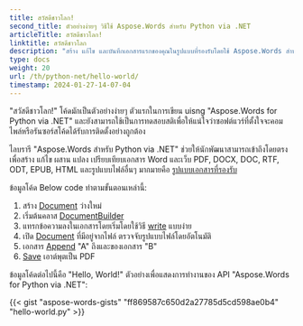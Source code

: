 ```yaml
---
title: สวัสดีชาวโลก!
second_title: ตัวอย่างง่ายๆ วิธีใช้ Aspose.Words สำหรับ Python via .NET
articleTitle: สวัสดีชาวโลก!
linktitle: สวัสดีชาวโลก
description: "สร้าง แก้ไข และบันทึกเอกสารแรกของคุณในรูปแบบที่รองรับโดยใช้ Aspose.Words สำหรับ Python via .NET เพื่อสัมผัสกับความเรียบง่ายและทรงพลังใน Python"
type: docs
weight: 20
url: /th/python-net/hello-world/
timestamp: 2024-01-27-14-07-04
---
```


"สวัสดีชาวโลก!" โค้ดมักเป็นตัวอย่างง่ายๆ ตัวแรกในการเขียน uisng "Aspose.Words for Python via .NET" และยังสามารถใช้เป็นการทดสอบสติเพื่อให้แน่ใจว่าซอฟต์แวร์ที่ตั้งใจจะคอมไพล์หรือรันซอร์สโค้ดได้รับการติดตั้งอย่างถูกต้อง

ไลบรารี "Aspose.Words สำหรับ Python via .NET" ช่วยให้นักพัฒนาสามารถเข้าถึงโดยตรงเพื่อสร้าง แก้ไข ผสาน แปลง เปรียบเทียบเอกสาร Word และเว็บ PDF, DOCX, DOC, RTF, ODT, EPUB, HTML และรูปแบบไฟล์อื่นๆ มากมายคือ [รูปแบบเอกสารที่รองรับ](/words/th/python-net/supported-document-formats/)

ข้อมูลโค้ด Below code ทำตามขั้นตอนเหล่านี้:

1. สร้าง [Document](https://reference.aspose.com/words/python-net/aspose.words/document/) ว่างใหม่
1. เริ่มต้นคลาส [DocumentBuilder](https://reference.aspose.com/words/python-net/aspose.words/documentbuilder/)
1. แทรกข้อความลงในเอกสารโดยเริ่มโดยใช้วิธี [write](https://reference.aspose.com/words/python-net/aspose.words/documentbuilder/write/) แบบง่าย
1. เปิด [Document](https://reference.aspose.com/words/python-net/aspose.words/document/) ที่มีอยู่จากไฟล์ ตรวจจับรูปแบบไฟล์โดยอัตโนมัติ
1. เอกสาร [Append](https://reference.aspose.com/words/python-net/aspose.words/document/append_document/) "A" ถึงและของเอกสาร "B"
1. [Save](https://reference.aspose.com/words/python-net/aspose.words/document/save/) เอาต์พุตเป็น PDF

ข้อมูลโค้ดต่อไปนี้คือ "Hello, World!" ตัวอย่างเพื่อแสดงการทำงานของ API "Aspose.Words for Python via .NET":

{{< gist "aspose-words-gists" "ff869587c650d2a27785d5cd598ae0b4" "hello-world.py" >}}
